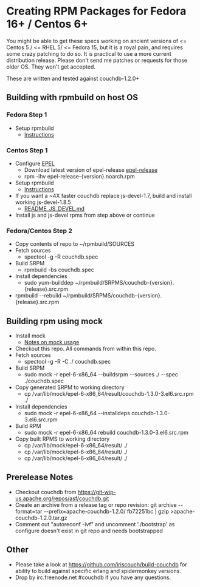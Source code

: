 # Creating RPM Packages for Fedora 16+ / Centos 6+
You might be able to get these specs working on ancient versions of <= Centos 5 / <= RHEL 5/ <= Fedora 15, but it is a royal pain, and requires some crazy patching to do so. It is practical to use a more current distribution release. Please don't send me patches or requests for those older OS. They won't get accepted.

These are written and tested against couchdb-1.2.0+

## Building with rpmbuild on host OS

### Fedora Step 1
* Setup rpmbuild
  * [Instructions](https://fedoraproject.org/wiki/How_to_create_an_RPM_package)

### Centos Step 1
* Configure [EPEL](http://fedoraproject.org/wiki/EPEL)
  * Download latest version of epel-release [epel-release](http://linux.mirrors.es.net/fedora-epel/6/i386/repoview/epel-release.html)
  * rpm -ihv epel-release-{version}.noarch.rpm
* Setup rpmbuild
  * [Instructions](http://wiki.centos.org/HowTos/SetupRpmBuildEnvironment)
* If you want a ~4X faster couchdb replace js-devel-1.7, build and install working js-devel-1.8.5
  * [README_JS_DEVEL.md](https://github.com/wendall911/couchdb-rpm/blob/master/README_JS_DEVEL.md)
* Install js and js-devel rpms from step above or continue

### Fedora/Centos Step 2
* Copy contents of repo to ~/rpmbuild/SOURCES
* Fetch sources
  * spectool -g -R couchdb.spec
* Build SRPM
  * rpmbuild -bs couchdb.spec
* Install dependencies
  * sudo yum-builddep ~/rpmbuild/SRPMS/couchdb-{version}.{release}.src.rpm
* rpmbuild --rebuild ~/rpmbuild/SRPMS/couchdb-{version}.{release}.src.rpm

## Building rpm using mock
* Install mock
  * [Notes on mock usage](https://fedoraproject.org/wiki/Using_Mock_to_test_package_builds)
* Checkout this repo. All commands from within this repo.
* Fetch sources
  * spectool -g -R -C ./ couchdb.spec
* Build SRPM
  * sudo mock -r epel-6-x86_64 --buildsrpm --sources ./ --spec ./couchdb.spec
* Copy generated SRPM to working directory
  * cp /var/lib/mock/epel-6-x86_64/result/couchdb-1.3.0-3.el6.src.rpm ./
* Install dependencies
  * sudo mock -r epel-6-x86_64 --installdeps couchdb-1.3.0-3.el6.src.rpm
* Build RPM
  * sudo mock -r epel-6-x86_64 rebuild couchdb-1.3.0-3.el6.src.rpm
* Copy built RPMS to working directory
  * cp /var/lib/mock/epel-6-x86_64/result/ ./
  * cp /var/lib/mock/epel-6-x86_64/result/ ./
  * cp /var/lib/mock/epel-6-x86_64/result/ ./


## Prerelease Notes
* Checkout couchdb from https://git-wip-us.apache.org/repos/asf/couchdb.git
* Create an archive from a release tag or repo revision: git archive --format=tar --prefix=apache-couchdb-1.2.0/ fb72251bc | gzip >apache-couchdb-1.2.0.tar.gz
* Comment out "autoreconf -ivf" and uncomment './bootstrap' as configure doesn't exist in git repo and needs bootstrapped

## Other
* Please take a look at https://github.com/iriscouch/build-couchdb for ability to build against specific erlang and spidermonkey versions.
* Drop by irc.freenode.net #couchdb if you have any questions.
